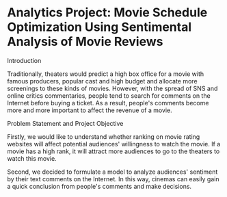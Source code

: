 # Analytics Project: Movie Schedule Optimization Using Sentimental Analysis of Movie Reviews

Introduction

Traditionally, theaters would predict a high box office for a movie with famous producers, popular cast and high budget and allocate more screenings to these kinds of movies. However, with the spread of SNS and online critics commentaries, people tend to search for comments on the Internet before buying a ticket. As a result, people's comments become more and more important to affect the revenue of a movie.

Problem Statement and Project Objective

Firstly, we would like to understand whether ranking on movie rating websites will affect potential audiences' willingness to watch the movie. If a movie has a high rank, it will attract more audiences to go to the theaters to watch this movie.

Second, we decided to formulate a model to analyze audiences' sentiment by their text comments on the Internet. In this way, cinemas can easily gain a quick conclusion from people's comments and make decisions.



